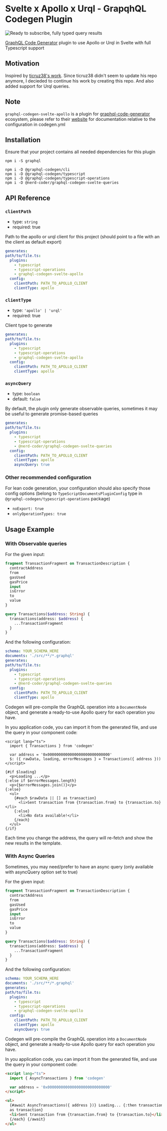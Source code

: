 # Svelte x Apollo x Urql - GrapqhQL Codegen Plugin

![Ready to subscribe, fully typed query results](./doc/screenshot-01.png)

[GraphQL Code Generator](https://www.graphql-code-generator.com) plugin to use Apollo or Urql in Svelte with full Typescript support

## Motivation

Inspired by [ticruz38's work](https://github.com/ticruz38/graphql-codegen-svelte-apollo). Since ticruz38 didn't seem to update his repo anymore, I decieded to continue his work by creating this repo. And also added support for Urql queries.

## Note

`graphql-codegen-svelte-apollo` is a plugin for [graphql-code-generator](https://graphql-code-generator.com) ecosystem, please refer to their [website](https://graphql-code-generator.com) for documentation relative to the configuration in codegen.yml

## Installation

Ensure that your project contains all needed dependencies for this plugin

```shell
npm i -S graphql

npm i -D @graphql-codegen/cli
npm i -D @graphql-codegen/typescript
npm i -D @graphql-codegen/typescript-operations
npm i -D @nerd-coder/graphql-codegen-svelte-queries
```

## API Reference

### `clientPath`

- type: `string`
- required: true

Path to the apollo or urql client for this project (should point to a file with an the client as default export)

```yml
generates:
path/to/file.ts:
  plugins:
    - typescript
    - typescript-operations
    - graphql-codegen-svelte-apollo
  config:
    clientPath: PATH_TO_APOLLO_CLIENT
    clientType: apollo
```

### `clientType`

- type: `'apollo' | 'urql'`
- required: true

Client type to generate

```yml
generates:
path/to/file.ts:
  plugins:
    - typescript
    - typescript-operations
    - graphql-codegen-svelte-apollo
  config:
    clientPath: PATH_TO_APOLLO_CLIENT
    clientType: apollo
```

### `asyncQuery`

- type: `boolean`
- default: `false`

By default, the plugin only generate observable queries, sometimes it may be useful to generate promise-based queries

```yml
generates:
path/to/file.ts:
  plugins:
    - typescript
    - typescript-operations
    - @nerd-coder/graphql-codegen-svelte-queries
  config:
    clientPath: PATH_TO_APOLLO_CLIENT
    clientType: apollo
    asyncQuery: true
```

### Other recommended configuration

For lean code generation, your configuration should also specify those config options (belong to `TypeScriptDocumentsPluginConfig` type in `@graphql-codegen/typescript-operations` package)

- `noExport: true`
- `onlyOperationTypes: true`

## Usage Example

### With Observable queries

For the given input:

```graphql
fragment TransactionFragment on TransactionDescription {
  contractAddress
  from
  gasUsed
  gasPrice
  input
  isError
  to
  value
}

query Transactions($address: String) {
  transactions(address: $address) {
    ...TransactionFragment
  }
}
```

And the following configuration:

```yaml
schema: YOUR_SCHEMA_HERE
documents: './src/**/*.graphql'
generates:
path/to/file.ts:
  plugins:
    - typescript
    - typescript-operations
    - @nerd-coder/graphql-codegen-svelte-queries
  config:
    clientPath: PATH_TO_APOLLO_CLIENT
    clientType: apollo
```

Codegen will pre-compile the GraphQL operation into a `DocumentNode` object, and generate a ready-to-use Apollo query for each operation you have.

In you application code, you can import it from the generated file, and use the query in your component code:

```svelte
<script lang="ts">
  import { Transactions } from 'codegen'

  var address = '0x0000000000000000000000000000'
  $: ({ rawData, loading, errorMessages } = Transactions({ address }))
</script>

{#if $loading}
  <p>Loading ...</p>
{:else if $errorMessages.length}
  <p>{$errorMessages.join()}</p>
{:else}
  <ul>
    {#each $rawData || [] as transaction}
      <li>Sent transaction from {transaction.from} to {transaction.to}</li>
    {:else}
      <li>No data available!</li>
    {/each}
  </ul>
{/if}
```

Each time you change the address, the query will re-fetch and show the new results in the template.

### With Async Queries

Sometimes, you may need/prefer to have an async query (only available with asyncQuery option set to true)

For the given input:

```graphql
fragment TransactionFragment on TransactionDescription {
  contractAddress
  from
  gasUsed
  gasPrice
  input
  isError
  to
  value
}

query Transactions($address: String) {
  transactions(address: $address) {
    ...TransactionFragment
  }
}
```

And the following configuration:

```yaml
schema: YOUR_SCHEMA_HERE
documents: './src/**/*.graphql'
generates:
path/to/file.ts:
  plugins:
    - typescript
    - typescript-operations
    - graphql-codegen-svelte-apollo
  config:
    clientPath: PATH_TO_APOLLO_CLIENT
    clientType: apollo
    asyncQuery: true
```

Codegen will pre-compile the GraphQL operation into a `DocumentNode` object, and generate a ready-to-use Apollo query for each operation you have.

In you application code, you can import it from the generated file, and use the query in your component code:

```html
<script lang="ts">
  import { AsyncTransactions } from 'codegen'

  var address = '0x0000000000000000000000000000'
</script>

<ul>
  {#await AsyncTransactions({ address })} Loading... {:then transactions} {#each transactions || []
  as transaction}
  <li>Sent transaction from {transaction.from} to {transaction.to}</li>
  {/each} {/await}
</ul>
```
